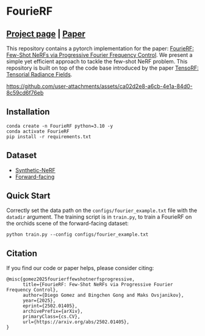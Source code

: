 # FourieRF
## [Project page](https://www.lix.polytechnique.fr/~gomez/FourieRF/index.html) |  [Paper](https://arxiv.org/abs/2502.01405)
This repository contains a pytorch implementation for the paper: [FourieRF: Few-Shot NeRFs via Progressive Fourier Frequency Control](https://arxiv.org/abs/2502.01405). We present a simple yet efficient approach to tackle the few-shot NeRF problem. This repository is built on top of the code base introduced by the paper [TensoRF: Tensorial Radiance Fields](https://arxiv.org/abs/2203.09517).




https://github.com/user-attachments/assets/ca02d2e8-a6cb-4e1a-84d0-8c59cd6f76eb




## Installation

```
conda create -n FourieRF python=3.10 -y
conda activate FourieRF
pip install -r requirements.txt
```

## Dataset
* [Synthetic-NeRF](https://drive.google.com/drive/folders/128yBriW1IG_3NJ5Rp7APSTZsJqdJdfc1) 
* [Forward-facing](https://drive.google.com/drive/folders/128yBriW1IG_3NJ5Rp7APSTZsJqdJdfc1)

## Quick Start
Correctly set the data path on the ```configs/fourier_example.txt``` file with the ``` datadir```  argument. 
The training script is in `train.py`, to train a FourieRF on the orchids scene of the forward-facing dataset:

```
python train.py --config configs/fourier_example.txt
```


## Citation
If you find our code or paper helps, please consider citing:
```
@misc{gomez2025fourierffewshotnerfsprogressive,
      title={FourieRF: Few-Shot NeRFs via Progressive Fourier Frequency Control}, 
      author={Diego Gomez and Bingchen Gong and Maks Ovsjanikov},
      year={2025},
      eprint={2502.01405},
      archivePrefix={arXiv},
      primaryClass={cs.CV},
      url={https://arxiv.org/abs/2502.01405}, 
}
```

